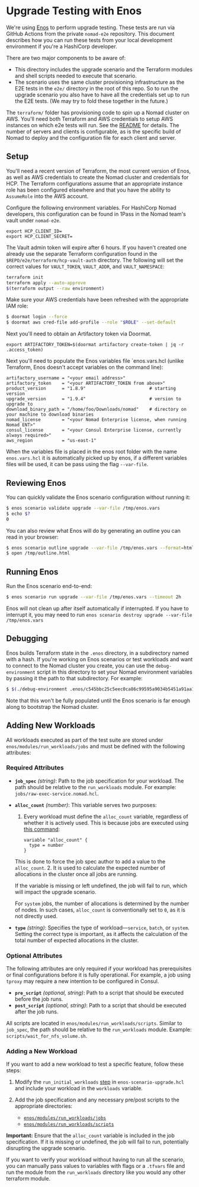 # Upgrade Testing with Enos

We're using [Enos](https://github.com/hashicorp/enos) to perform upgrade
testing. These tests are run via GitHub Actions from the private `nomad-e2e`
repository. This document describes how you can run these tests from your local
development environment if you're a HashiCorp developer.

There are two major components to be aware of:
* This directory includes the upgrade scenario and the Terraform modules and
  shell scripts needed to execute that scenario.
* The scenario uses the same cluster provisioning infrastructure as the E2E
  tests in the `e2e/` directory in the root of this repo. So to run the upgrade
  scenario you also have to have all the credentials set up to run the E2E
  tests. (We may try to fold these together in the future.)

The `terraform/` folder has provisioning code to spin up a Nomad cluster on
AWS. You'll need both Terraform and AWS credentials to setup AWS instances on
which e2e tests will run. See the
[README](https://github.com/hashicorp/nomad/blob/main/e2e/terraform/README.md)
for details. The number of servers and clients is configurable, as is the
specific build of Nomad to deploy and the configuration file for each client
and server.

## Setup

You'll need a recent version of Terraform, the most current version of Enos, as
well as AWS credentials to create the Nomad cluster and credentials for HCP. The
Terraform configurations assume that an appropriate instance role has been
configured elsewhere and that you have the ability to `AssumeRole` into the AWS
account.

Configure the following environment variables. For HashiCorp Nomad developers,
this configuration can be found in 1Pass in the Nomad team's vault under
`nomad-e2e`.

```
export HCP_CLIENT_ID=
export HCP_CLIENT_SECRET=
```

The Vault admin token will expire after 6 hours. If you haven't created one
already use the separate Terraform configuration found in the
`$REPO/e2e/terraform/hcp-vault-auth` directory. The following will set the correct
values for `VAULT_TOKEN`, `VAULT_ADDR`, and `VAULT_NAMESPACE`:

```sh
terraform init
terraform apply --auto-approve
$(terraform output --raw environment)
```

Make sure your AWS credentials have been refreshed with the appropriate IAM role:

```sh
$ doormat login --force
$ doormat aws cred-file add-profile --role "$ROLE" --set-default
```

Next you'll need to obtain an Artifactory token via Doormat.

```
export ARTIFACTORY_TOKEN=$(doormat artifactory create-token | jq -r .access_token)
```

Next you'll need to populate the Enos variables file `enos.vars.hcl (unlike
Terraform, Enos doesn't accept variables on the command line):

```hcl
artifactory_username = "<your email address>"
artifactory_token    = "<your ARTIFACTORY_TOKEN from above>"
product_version      = "1.8.9"                        # starting version
upgrade_version      = "1.9.4"                        # version to upgrade to
download_binary_path = "/home/foo/Downloads/nomad"    # directory on your machine to download binaries
nomad_license        = "<your Nomad Enterprise license, when running Nomad ENT>"
consul_license       = "<your Consul Enterprise license, currently always required>"
aws_region           = "us-east-1"
```

When the variables file is placed in the enos root folder with the name
`enos.vars.hcl` it is automatically picked up by enos, if a different variables
files will be used, it can be pass using the flag `--var-file`.

## Reviewing Enos

You can quickly validate the Enos scenario configuration without running it:

```sh
$ enos scenario validate upgrade --var-file /tmp/enos.vars
$ echo $?
0
```

You can also review what Enos will do by generating an outline you can read in
your browser:

```sh
$ enos scenario outline upgrade --var-file /tmp/enos.vars --format=html > /tmp/outline.html
$ open /tmp/outline.html
```

## Running Enos

Run the Enos scenario end-to-end:

```sh
$ enos scenario run upgrade --var-file /tmp/enos.vars --timeout 2h
```

Enos will not clean up after itself automatically if interrupted. If you have to
interrupt it, you may need to run `enos scenario destroy upgrade --var-file
/tmp/enos.vars `

## Debugging

Enos builds Terraform state in the `.enos` directory, in a subdirectory named
with a hash. If you're working on Enos scenarios or test workloads and want to
connect to the Nomad cluster you create, you can use the `debug-environment`
script in this directory to set your Nomad environment variables by passing it
the path to that subdirectory. For example:

```sh
$ $(./debug-environment .enos/c545bbc25c5eec0ca86c99595a9034b5451a91aa10b586da2baab435df65be2e)
```

Note that this won't be fully populated until the Enos scenario is far enough
along to bootstrap the Nomad cluster.

## Adding New Workloads

All workloads executed as part of the test suite are stored under 
`enos/modules/run_workloads/jobs` and must be defined with the following 
attributes:

### Required Attributes

- **`job_spec`** *(string)*: Path to the job specification for your workload.
 The path should be relative to the `run_workloads` module. 
 For example: `jobs/raw-exec-service.nomad.hcl`.

- **`alloc_count`** *(number)*: This variable serves two purposes:
  1. Every workload must define the `alloc_count` variable, regardless of 
  whether it is actively used.
   This is because jobs are executed using [this command](https://github.com/hashicorp/nomad/blob/1ffb7ab3fb0dffb0e530fd3a8a411c7ad8c72a6a/enos/modules/run_workloads/main.tf#L66):
     
     ```hcl
     variable "alloc_count" {
       type = number
     }
     ```
  This is done to force the job spec author to add a value to the `alloc_count`.
  2. It is used to calculate the expected number of allocations in the cluster 
  once all jobs are running.
     
     If the variable is missing or left undefined, the job will fail to run, 
     which will impact the upgrade scenario.
     
     For `system` jobs, the number of allocations is determined by the number 
     of nodes. In such cases, `alloc_count` is conventionally set to `0`,
    as it is not directly used.

- **`type`** *(string)*: Specifies the type of workload—`service`, `batch`, or 
`system`. Setting the correct type is important, as it affects the calculation
of the total number of expected allocations in the cluster.

### Optional Attributes

The following attributes are only required if your workload has prerequisites 
or final configurations before it is fully operational. For example, a job using
`tproxy` may require a new intention to be configured in Consul.

- **`pre_script`** *(optional, string)*: Path to a script that should be 
executed before the job runs.
- **`post_script`** *(optional, string)*: Path to a script that should be
 executed after the job runs.
  
All scripts are located in `enos/modules/run_workloads/scripts`.
Similar to `job_spec`, the path should be relative to the `run_workloads`
module. Example: `scripts/wait_for_nfs_volume.sh`.

### Adding a New Workload

If you want to add a new workload to test a specific feature, follow these steps:

1. Modify the `run_initial_workloads` [step](https://github.com/hashicorp/nomad/blob/04db81951fd0f6b7cc543410585a4da0d70a354a/enos/enos-scenario-upgrade.hcl#L139) 
in `enos-scenario-upgrade.hcl` and include your workload in the `workloads` 
variable.

2. Add the job specification and any necessary pre/post scripts to the
appropriate directories:
   - [`enos/modules/run_workloads/jobs`](https://github.com/hashicorp/nomad/tree/main/enos/modules/run_workloads/jobs)
   - [`enos/modules/run_workloads/scripts`](https://github.com/hashicorp/nomad/tree/main/enos/modules/run_workloads/scripts)

**Important:** Ensure that the `alloc_count` variable is included in the job
specification. If it is missing or undefined, the job will fail to run, 
potentially disrupting the upgrade scenario.

If you want to verify your workload without having to run all the scenario, 
you can manually pass values to variables with flags or a `.tfvars`
file and run the module from the `run_workloads` directory like you would any
other terraform module.

